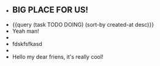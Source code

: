 - ## BIG PLACE FOR US!
- {{query (task TODO DOING) (sort-by created-at desc)}}
- Yeah man!
-
- fdskfsfkasd
-
- Hello my dear friens, it's really cool!